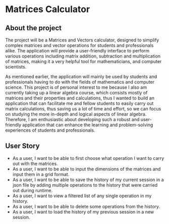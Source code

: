 # Matrices Calculator

## About the project

The project will be a Matrices and Vectors calculator, designed to simplify complex matrices and vector operations for students and professionals alike. The application will provide a user-friendly interface to perform various operations including matrix addition, subtraction and multiplication of matrices, making it a very helpful tool for mathematicians, and computer scientists.


As mentioned earlier, the application will mainly be used by students and professionals having to do with the fields of mathematics and computer science. This project is of personal interest to me because I also am currently taking up a linear algebra course, which consists mostly of matrices and their properties and calculations, thus I wanted to build an application that can facilitate me and fellow students to easily carry out matrix calculations, thus saving us a lot of time and effort, so we can focus on studying the more in-depth and logical aspects of linear algebra. Therefore, I am enthusiastic about developing such a robust and user-friendly application that can enhance the learning and problem-solving experiences of students and professionals.

## User Story
- As a user, I want to be able to first choose what operation I want to carry out with the matrices.
- As a user, I want to be able to input the dimensions of the matrices and input them in a grid format.
- As a user, I want to be able to save the history of my current session in a json file by adding multiple operations to the history that were carried out during runtime.
- As a user, I want to view a filtered list of any single operation in my history.
- As a user, I want to be able to delete some operations from the history.
- As a user, I want to load the history of my previous session in a new session.
